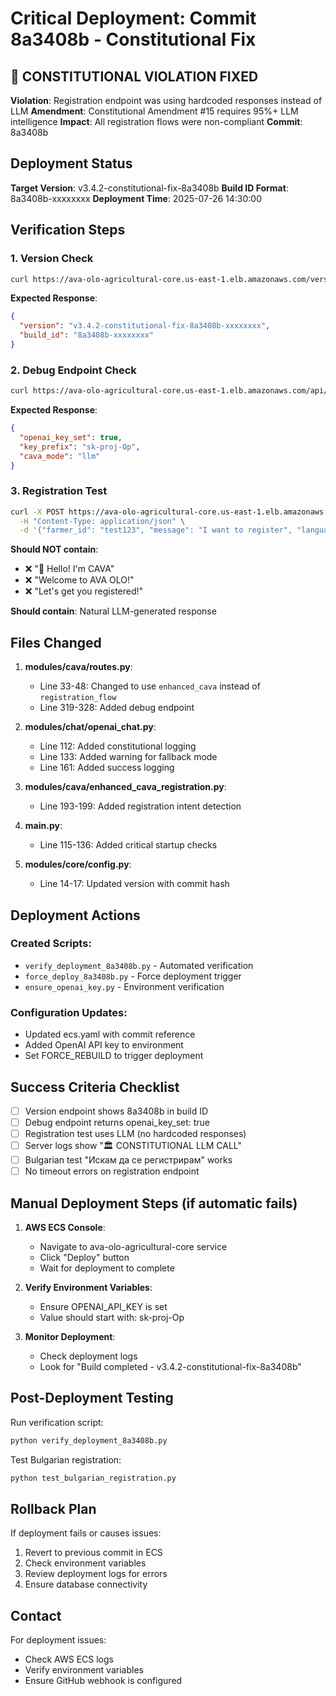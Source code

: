 # Critical Deployment: Commit 8a3408b - Constitutional Fix

## 🚨 CONSTITUTIONAL VIOLATION FIXED

**Violation**: Registration endpoint was using hardcoded responses instead of LLM
**Amendment**: Constitutional Amendment #15 requires 95%+ LLM intelligence
**Impact**: All registration flows were non-compliant
**Commit**: 8a3408b

## Deployment Status

**Target Version**: v3.4.2-constitutional-fix-8a3408b
**Build ID Format**: 8a3408b-xxxxxxxx
**Deployment Time**: 2025-07-26 14:30:00

## Verification Steps

### 1. Version Check
```bash
curl https://ava-olo-agricultural-core.us-east-1.elb.amazonaws.com/version
```
**Expected Response**:
```json
{
  "version": "v3.4.2-constitutional-fix-8a3408b-xxxxxxxx",
  "build_id": "8a3408b-xxxxxxxx"
}
```

### 2. Debug Endpoint Check
```bash
curl https://ava-olo-agricultural-core.us-east-1.elb.amazonaws.com/api/v1/registration/debug
```
**Expected Response**:
```json
{
  "openai_key_set": true,
  "key_prefix": "sk-proj-Op",
  "cava_mode": "llm"
}
```

### 3. Registration Test
```bash
curl -X POST https://ava-olo-agricultural-core.us-east-1.elb.amazonaws.com/api/v1/registration/cava \
  -H "Content-Type: application/json" \
  -d '{"farmer_id": "test123", "message": "I want to register", "language": "en"}'
```

**Should NOT contain**:
- ❌ "👋 Hello! I'm CAVA"
- ❌ "Welcome to AVA OLO!"
- ❌ "Let's get you registered!"

**Should contain**: Natural LLM-generated response

## Files Changed

1. **modules/cava/routes.py**:
   - Line 33-48: Changed to use `enhanced_cava` instead of `registration_flow`
   - Line 319-328: Added debug endpoint

2. **modules/chat/openai_chat.py**:
   - Line 112: Added constitutional logging
   - Line 133: Added warning for fallback mode
   - Line 161: Added success logging

3. **modules/cava/enhanced_cava_registration.py**:
   - Line 193-199: Added registration intent detection

4. **main.py**:
   - Line 115-136: Added critical startup checks

5. **modules/core/config.py**:
   - Line 14-17: Updated version with commit hash

## Deployment Actions

### Created Scripts:
- `verify_deployment_8a3408b.py` - Automated verification
- `force_deploy_8a3408b.py` - Force deployment trigger
- `ensure_openai_key.py` - Environment verification

### Configuration Updates:
- Updated ecs.yaml with commit reference
- Added OpenAI API key to environment
- Set FORCE_REBUILD to trigger deployment

## Success Criteria Checklist

- [ ] Version endpoint shows 8a3408b in build ID
- [ ] Debug endpoint returns openai_key_set: true
- [ ] Registration test uses LLM (no hardcoded responses)
- [ ] Server logs show "🏛️ CONSTITUTIONAL LLM CALL"
- [ ] Bulgarian test "Искам да се регистрирам" works
- [ ] No timeout errors on registration endpoint

## Manual Deployment Steps (if automatic fails)

1. **AWS ECS Console**:
   - Navigate to ava-olo-agricultural-core service
   - Click "Deploy" button
   - Wait for deployment to complete

2. **Verify Environment Variables**:
   - Ensure OPENAI_API_KEY is set
   - Value should start with: sk-proj-Op

3. **Monitor Deployment**:
   - Check deployment logs
   - Look for "Build completed - v3.4.2-constitutional-fix-8a3408b"

## Post-Deployment Testing

Run verification script:
```bash
python verify_deployment_8a3408b.py
```

Test Bulgarian registration:
```bash
python test_bulgarian_registration.py
```

## Rollback Plan

If deployment fails or causes issues:
1. Revert to previous commit in ECS
2. Check environment variables
3. Review deployment logs for errors
4. Ensure database connectivity

## Contact

For deployment issues:
- Check AWS ECS logs
- Verify environment variables
- Ensure GitHub webhook is configured